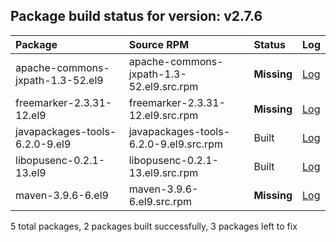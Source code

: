 ## Package build status for version: v2.7.6
Package | Source RPM | Status | Log
:--- | :--- | :--- | :---
apache-commons-jxpath-1.3-52.el9 | apache-commons-jxpath-1.3-52.el9.src.rpm | **Missing** | [Log](logs/apache-commons-jxpath-1.3-52.el9.src.rpm.log)
freemarker-2.3.31-12.el9 | freemarker-2.3.31-12.el9.src.rpm | **Missing** | [Log](logs/freemarker-2.3.31-12.el9.src.rpm.log)
javapackages-tools-6.2.0-9.el9 | javapackages-tools-6.2.0-9.el9.src.rpm | Built | [Log](logs/javapackages-tools-6.2.0-9.el9.src.rpm.log)
libopusenc-0.2.1-13.el9 | libopusenc-0.2.1-13.el9.src.rpm | Built | [Log](logs/libopusenc-0.2.1-13.el9.src.rpm.log)
maven-3.9.6-6.el9 | maven-3.9.6-6.el9.src.rpm | **Missing** | [Log](logs/maven-3.9.6-6.el9.src.rpm.log)

5 total packages, 2 packages built successfully, 3 packages left to fix
